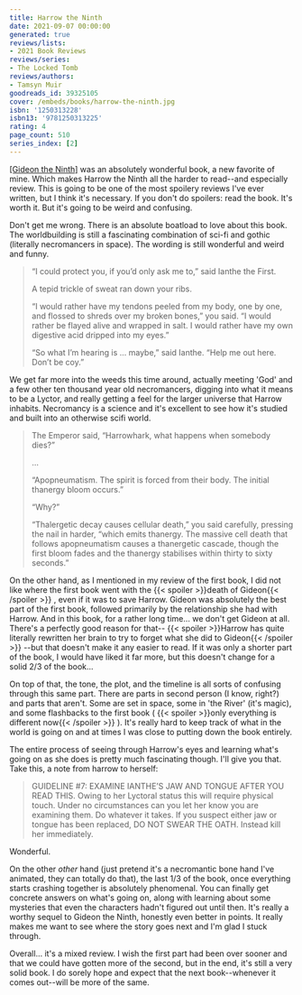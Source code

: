 ```yaml
---
title: Harrow the Ninth
date: 2021-09-07 00:00:00
generated: true
reviews/lists:
- 2021 Book Reviews
reviews/series:
- The Locked Tomb
reviews/authors:
- Tamsyn Muir
goodreads_id: 39325105
cover: /embeds/books/harrow-the-ninth.jpg
isbn: '1250313228'
isbn13: '9781250313225'
rating: 4
page_count: 510
series_index: [2]
---
```

[[Gideon the Ninth]]() was an absolutely wonderful book, a new favorite of mine. Which makes Harrow the Ninth all the harder to read--and especially review. This is going to be one of the most spoilery reviews I've ever written, but I think it's necessary. If you don't do spoilers: read the book. It's worth it. But it's going to be weird and confusing.  

Don't get me wrong. There is an absolute boatload to love about this book. The worldbuilding is still a fascinating combination of sci-fi and gothic (literally necromancers in space). The wording is still wonderful and weird and funny.  

<!--more-->

>  “I could protect you, if you’d only ask me to,” said Ianthe the First.  
>
>  A tepid trickle of sweat ran down your ribs.  
>
>  “I would rather have my tendons peeled from my body, one by one, and 
> flossed to shreds over my broken bones,” you said. “I would rather be flayed 
> alive and wrapped in salt. I would rather have my own digestive acid dripped 
> into my eyes.”  
>
>  “So what I’m hearing is … maybe,” said Ianthe. “Help me out here. Don’t be 
> coy.”  

We get far more into the weeds this time around, actually meeting 'God' and a few other ten thousand year old necromancers, digging into what it means to be a Lyctor, and really getting a feel for the larger universe that Harrow inhabits. Necromancy is a science and it's excellent to see how it's studied and built into an otherwise scifi world.  

>  The Emperor said, “Harrowhark, what happens when somebody dies?”  
>
>  ...  
>
>  “Apopneumatism. The spirit is forced from their body. The initial thanergy 
> bloom occurs.”  
>
>  “Why?”  
>
>  “Thalergetic decay causes cellular death,” you said carefully, pressing the 
> nail in harder, “which emits thanergy. The massive cell death that follows 
> apopneumatism causes a thanergetic cascade, though the first bloom fades and 
> the thanergy stabilises within thirty to sixty seconds.”  

On the other hand, as I mentioned in my review of the first book, I did not like where the first book went with the  {{< spoiler >}}death of Gideon{{< /spoiler >}}  , even if it was to save Harrow. Gideon was absolutely the best part of the first book, followed primarily by the relationship she had with Harrow. And in this book, for a rather long time... we don't get Gideon at all. There's a perfectly good reason for that--  {{< spoiler >}}Harrow has quite literally rewritten her brain to try to forget what she did to Gideon{{< /spoiler >}}  \--but that doesn't make it any easier to read. If it was only a shorter part of the book, I would have liked it far more, but this doesn't change for a solid 2/3 of the book...  

On top of that, the tone, the plot, and the timeline is all sorts of confusing through this same part. There are parts in second person (I know, right?) and parts that aren't. Some are set in space, some in 'the River' (it's magic), and some flashbacks to the first book (  {{< spoiler >}}only everything is different now{{< /spoiler >}}  ). It's really hard to keep track of what in the world is going on and at times I was close to putting down the book entirely.  

The entire process of seeing through Harrow's eyes and learning what's going on as she does is pretty much fascinating though. I'll give you that. Take this, a note from harrow to herself:  

> GUIDELINE #7: EXAMINE IANTHE’S JAW AND TONGUE AFTER YOU READ THIS. Owing to 
> her Lyctoral status this will require physical touch. Under no circumstances 
> can you let her know you are examining them. Do whatever it takes. If you 
> suspect either jaw or tongue has been replaced, DO NOT SWEAR THE OATH. 
> Instead kill her immediately.

Wonderful.  

On the other _other_ hand (just pretend it's a necromantic bone hand I've animated, they can totally do that), the last 1/3 of the book, once everything starts crashing together is absolutely phenomenal. You can finally get concrete answers on what's going on, along with learning about some mysteries that even the characters hadn't figured out until then. It's really a worthy sequel to Gideon the Ninth, honestly even better in points. It really makes me want to see where the story goes next and I'm glad I stuck through.  

Overall... it's a mixed review. I wish the first part had been over sooner and that we could have gotten more of the second, but in the end, it's still a very solid book. I do sorely hope and expect that the next book--whenever it comes out--will be more of the same.